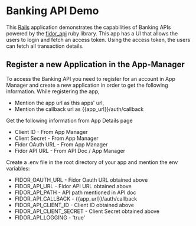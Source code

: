 # Banking API Demo

This [Rails](http://rubyonrails.org) application demonstrates the capabilities of Banking APIs powered by the [fidor_api](https://github.com/Fidor-FZCO/fidor_api) ruby library.
This app has a UI that allows the users to login and fetch an access token. Using the access token, the users can fetch all transaction details.

## Register a new Application in the  App-Manager

To access the Banking API you need to register for an account in App Manager and create a new application in order to get the following information. While registering the app, 
* Mention the app url as this apps' url,
* Mention the callback url as {{app_url}}/auth/callback

Get the following information from App Details page 
* Client ID - From App Manager
* Client Secret - From App Manager
* Fidor OAuth URL - From App Manager
* Fidor API URL - From API Doc / App Manager


Create a .env file in the root directory of your app and mention the env variables:
* FIDOR_OAUTH_URL -  Fidor Oauth URL obtained above
* FIDOR_API_URL - Fidor API URL obtained above
* FIDOR_API_PATH - API path mentioned in API doc
* FIDOR_API_CALLBACK - {{app_url}}/auth/callback
* FIDOR_API_CLIENT_ID - Client ID obtained above
* FIDOR_API_CLIENT_SECRET - Client Secret obtained above
* FIDOR_API_LOGGING - 'true'
